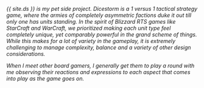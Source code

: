 *{{ site.ds }} is my pet side project. Dicestorm is a 1 versus 1 tactical strategy game, where the armies of completely asymmetric factions duke it out till only one has units standing. In the spirit of Blizzard RTS games like StarCraft and WarCraft, we prioritized making each unit type feel completely unique, yet comparably powerful in the grand scheme of things. While this makes for a lot of variety in the gameplay, it is extremely challenging to manage complexity, balance and a variety of other design considerations.*

*When I meet other board gamers, I generally get them to play a round with me observing their reactions and expressions to each aspect that comes into play as the game goes on.*